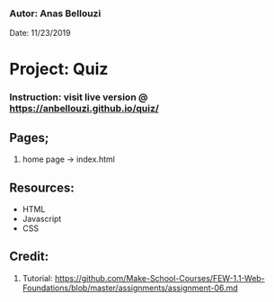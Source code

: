 ### Autor: Anas Bellouzi
Date: 11/23/2019

# Project: Quiz

### Instruction: visit live version @ https://anbellouzi.github.io/quiz/

## Pages;
  1. home page -> index.html

## Resources:
  - HTML
  - Javascript
  - CSS

## Credit:
  1. Tutorial: https://github.com/Make-School-Courses/FEW-1.1-Web-Foundations/blob/master/assignments/assignment-06.md
